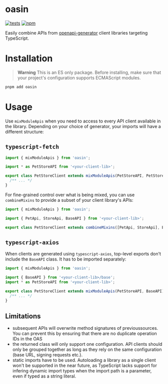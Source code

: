 # oasin

[![tests](https://github.com/driimus/oasin/actions/workflows/test.yml/badge.svg)](https://github.com/driimus/oasin/actions/workflows/test.yml)
[![npm](https://img.shields.io/npm/v/oasin.svg?style=flat)](https://www.npmjs.com/package/oasin)

Easily combine APIs from [openapi-generator](https://github.com/OpenAPITools/openapi-generator) client libraries targeting TypeScript.

# Installation

> **Warning**
> This is an ES only package. Before installing, make sure that your project's configuration supports ECMAScript modules.

```sh
pnpm add oasin
```

# Usage

Use `mixModuleApis` when you need to access to every API client available in the library. Depending on your choice of generator, your imports will have a different structure:

## `typescript-fetch`

```ts
import { mixModuleApis } from 'oasin';

import * as PetStoreAPI from '<your-client-lib>';

export class PetStoreClient extends mixModuleApis(PetStoreAPI, PetStoreAPI.BaseAPI) {
  /** ... */
}
```

For fine-grained control over what is being mixed, you can use `combineMixins` to provide a subset of your client library's APIs:

```ts
import { mixModuleApis } from 'oasin';

import { PetApi, StoreApi, BaseAPI } from '<your-client-lib>';

export class PetStoreClient extends combineMixins([PetApi, StoreApi], BaseAPI) {}
```

## `typescript-axios`

When clients are generated using `typescript-axios`, top-level exports don't include the `BaseAPI` class. It has to be imported separately:

```ts
import { mixModuleApis } from 'oasin';

import { BaseAPI } from '<your-client-lib>/base';
import * as PetStoreAPI from '<your-client-lib>';

export class PetStoreClient extends mixModuleApis(PetStoreAPI, BaseAPI) {
  /** ... */
}
```

## Limitations

- subsequent APIs will overwrite method signatures of previoussources. You can prevent this by ensuring that there are no duplicate operation IDs in the OAS
- the returned class will only support one configuration. API clients should only be grouped together as long as they rely on the same configuration (base URL, signing requests etc.).
- static imports have to be used. Autoloading a library as a single client won't be supported in the near future, as TypeScript lacks support for infering dynamic import types when the import path is a parameter, even if typed as a string literal.
